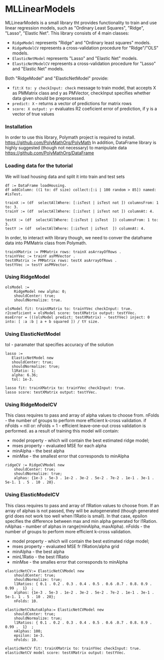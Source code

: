# MLLinearModels

MLLinearModels is a small library tht provides functionality to train and use linear regression models, such as "Ordinary Least Squares", "Ridge", "Lasso", "Elastic Net".
This library consists of 4 main classes: 
* `RidgeModel` represents "Ridge" and "Ordinary least squares" models.
* `RidgeModelCV` represents a cross-validation procedure for "Ridge"/"OLS" models.
* `ElasticNetModel` represents "Lasso" and "Elastic Net" models.
* `ElasticNetModelCV` represents a cross-validation procedure for "Lasso" and "Elastic Net" models.

Both "RidgeModel" and "ElasticNetModel" provide:
* `fit:X to: y checkInput: check` message to train model, that accepts X as PMMatrix class and y as PMVector, checkInput specifies whether data given should be preprocessed.
* `predict: X` - returns a vector of predictions for matrix rows
* `score: X output: y`- evaluates R2 coeficient error of prediction, if y is a vector of true values

### Installation
In order to use this library, Polymath project is required to install. https://github.com/PolyMathOrg/PolyMath
In addition, DataFrame library is highly suggested (though not necessary) to manipulate data https://github.com/PolyMathOrg/DataFrame

### Loading data for the tutorial
We will load housing data and split it into train and test sets
```smalltalk
df := DataFrame loadHousing.
df addColumn: ((1 to: df size) collect:[:i | 100 random > 85]) named: #isTest.
 
trainX := (df  selectAllWhere: [:isTest | isTest not ]) columnsFrom: 1 to: 3.
trainY := (df  selectAllWhere: [:isTest | isTest not ]) columnAt: 4.
 
testX := (df  selectAllWhere: [:isTest | isTest  ]) columnsFrom: 1 to: 3.
testY := (df  selectAllWhere: [:isTest | isTest  ]) columnAt: 4.
```
In order, to interact with library though, we need to conver the dataframe data into PMMatrix class from Polymath.
```smalltalk
trainXMatrix := PMMatrix rows: trainX asArrayOfRows .
trainYVec := trainY asPMVector .
testXMatrix := PMMatrix rows: testX asArrayOfRows .
testYVec := testY asPMVector.
```
### Using RidgeModel
```smalltalk
olsModel :=
    RidgeModel new alpha: 0;
    shouldCenter: true;
    shouldNormalize: true.
 
olsModel fit: trainXMatrix to: trainYVec checkInput: true.
r2coeficient = olsModel score: testXMatrix output: testYVec.
mseError = (((olsModel predict: testXMatrix) - testYVec) inject: 0 into: [ :a :b | a + b squared ]) / tY size.
```

### Using ElasticNetModel
tol - paramater that specifies accuracy of the solution
```smalltalk
lasso := 
   ElasticNetModel new 
   shouldCenter: true;
   shouldNormalize: true;
   l1Ratio: 1;
   alpha: 6.36;
   tol: 1e-3.
   
lasso fit: trainXMatrix to: trainYVec checkInput: true.
lasso score: testXMatrix output: testYVec.
```
### Using RidgeModelCV
This class requires to pass and array of alpha values to choose from. 
nFolds - the number of groups to perform more efficient k-cross validation. 
if nFolds = nill or: nFolds = 1 - efficient leave-one-out cross validation is performed.
as a result of training this model will contain:
* model property - which will contain the best estimated ridge model;
* mses property - evaluated MSE for each alpha
* minAlpha - the best alpha 
* minMse - the smallest error that corresponds to minAlpha 
```smalltalk
ridgeCV := RidgeCVModel new
    shouldCenter: true;
    shouldNormalize: true;
    alphas: {1e-3 . 5e-3 . 1e-2 . 3e-2 . 5e-2 . 7e-2 . 1e-1 . 3e-1 .  5e-1. 1 . 5 . 10 . 20}.
```
    
### Using ElasticModelCV
This class requires to pass and array of l1Ration values to choose from.
If an array of alphas is not passed, they will be autogenerated (though generated grid does not work too well when l1Ratio is small).
In that case, epsilon specifies the difference between max and min alpha generated for l1Ration. 
nAlphas - number of alphas in range(minAlpha, maxAlpha).
nFolds - the number of groups to perform more efficient k-cross validation. 
* model property - which will contain the best estimated ridge model;
* mses property - evaluated MSE fr l1Ration/alpha grid
* minAlpha - the best alpha 
* minL1Ratio - the best l1Ratio
* minMse - the smalles error that corresponds to minAlpha 
```smalltalk
elasticNetCV:= ElasticNetCVModel new
    shouldCenter: true;
    shouldNormalize: true;
    l1Ratios: { 0.1 . 0.2 . 0.3 . 0.4 . 0.5 . 0.6 .0.7 . 0.8. 0.9 . 0.99 .  1}  ;
    alphas: {1e-3 . 5e-3 . 1e-2 . 3e-2 . 5e-2 . 7e-2 . 1e-1 . 3e-1 .  5e-1. 1 . 5 . 10 . 20};
    nFolds: 10.
    
elasticNetCVAutoAlpha:= ElasticNetCVModel new
    shouldCenter: true;
    shouldNormalize: true;
    l1Ratios: { 0.1 . 0.2 . 0.3 . 0.4 . 0.5 . 0.6 .0.7 . 0.8. 0.9 . 0.99 .  1}  ;
    nAlphas: 100;
    epsilon: 1e-3.
    nFolds: 10.  
    
elasticNetCV fit: trainXMatrix to: trainYVec checkInput: true.
elasticNetCV model score: testXMatrix output: testYVec.
```
